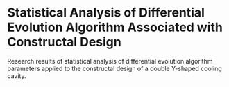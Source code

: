 # Statistical Analysis of Differential Evolution Algorithm Associated with Constructal Design
Research results of statistical analysis of  differential evolution algorithm parameters applied to the constructal design of a double Y-shaped cooling cavity.
